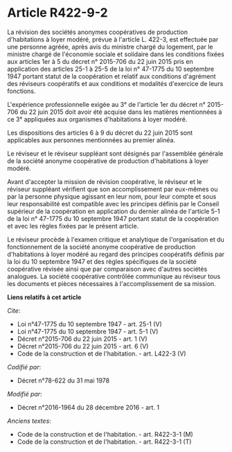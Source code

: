 # Article R422-9-2

La révision des sociétés anonymes coopératives de production d'habitations à loyer modéré, prévue à l'article L. 422-3, est
effectuée par une personne agréée, après avis du ministre chargé du logement, par le ministre chargé de l'économie sociale et
solidaire dans les conditions fixées aux articles 1er à 5 du décret n° 2015-706 du 22 juin 2015 pris en application des
articles 25-1 à 25-5 de la loi n° 47-1775 du 10 septembre 1947 portant statut de la coopération et relatif aux conditions
d'agrément des réviseurs coopératifs et aux conditions et modalités d'exercice de leurs fonctions. 

L'expérience professionnelle exigée au 3° de l'article 1er du décret n° 2015-706 du 22 juin 2015 doit avoir été acquise dans
les matières mentionnées à ce 3° appliquées aux organismes d'habitations à loyer modéré. 

Les dispositions des articles 6 à 9 du décret du 22 juin 2015 sont applicables aux personnes mentionnées au premier alinéa. 

Le réviseur et le réviseur suppléant sont désignés par l'assemblée générale de la société anonyme coopérative de production
d'habitations à loyer modéré. 

Avant d'accepter la mission de révision coopérative, le réviseur et le réviseur suppléant vérifient que son accomplissement
par eux-mêmes ou par la personne physique agissant en leur nom, pour leur compte et sous leur responsabilité est compatible
avec les principes définis par le Conseil supérieur de la coopération en application du dernier alinéa de l'article 5-1 de la
loi n° 47-1775 du 10 septembre 1947 portant statut de la coopération et avec les règles fixées par le présent article. 

Le réviseur procède à l'examen critique et analytique de l'organisation et du fonctionnement de la société anonyme
coopérative de production d'habitations à loyer modéré au regard des principes coopératifs définis par la loi du 10 septembre
1947 et des règles spécifiques de la société coopérative révisée ainsi que par comparaison avec d'autres sociétés analogues.
La société coopérative contrôlée communique au réviseur tous les documents et pièces nécessaires à l'accomplissement de sa
mission.

**Liens relatifs à cet article**

_Cite_:

  - Loi n°47-1775 du 10 septembre 1947 - art. 25-1 (V)
  - Loi n°47-1775 du 10 septembre 1947 - art. 5-1 (V)
  - Décret n°2015-706 du 22 juin 2015 - art. 1 (V)
  - Décret n°2015-706 du 22 juin 2015 - art. 6 (V)
  - Code de la construction et de l'habitation. - art. L422-3 (V)

_Codifié par_:

  - Décret n°78-622 du 31 mai 1978

_Modifié par_:

  - Décret n°2016-1964 du 28 décembre 2016 - art. 1

_Anciens textes_:

  - Code de la construction et de l'habitation. - art. R422-3-1 (M)
  - Code de la construction et de l'habitation. - art. R422-3-1 (T)
